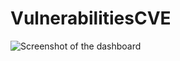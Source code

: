 # VulnerabilitiesCVE
![Screenshot of the dashboard]([https://myoctocat.com/assets/images/base-octocat.svg](https://i.ibb.co/pL0vh9J/dashboard.png))
